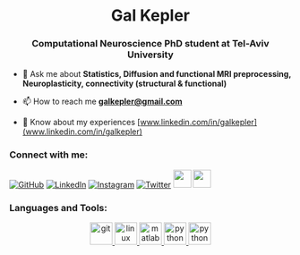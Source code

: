 <h1 align="center">Gal Kepler</h1>
<h3 align="center">Computational Neuroscience PhD student at Tel-Aviv University</h3>

- 💬 Ask me about **Statistics, Diffusion and functional MRI preprocessing, Neuroplasticity, connectivity (structural & functional)**

- 📫 How to reach me **galkepler@gmail.com**

- 📄 Know about my experiences [www.linkedin.com/in/galkepler](www.linkedin.com/in/galkepler)

<h3>Connect with me:</h3>

[![GitHub](icons/github.png)](https://github.com/galkepler)
[![LinkedIn](icons/linkedin.png)](https://linkedin.com/in/galkepler)
[![Instagram](icons/instagram.png)](https://www.instagram.com/galkepler)
[![Twitter](icons/twitter.png)](https://twitter.com/galkepler)
<a href="https://fb.com/galkepler" target="_blank"><img src="icons/facebook.png" width="32" height="32" /></a>
<a href="mailto:galkepler@gmail.com" target="_blank"><img src="icons/gmail.png" width="32" height="32" /></a>

<h3 >Languages and Tools:</h3>

<div align="center"><a href="https://git-scm.com/" target="_blank"> <img src="icons/git.png" alt="git" width="40" height="40"/> </a> <a href="https://www.linux.org/" target="_blank"> <img src="icons/ubuntu.png" alt="linux" width="40" height="40"/> </a> <a href="https://www.mathworks.com/" target="_blank"> <img src="icons/matlab.png" alt="matlab" width="40" height="40"/> </a> <a href="https://www.python.org" target="_blank"> <img src="icons/python.png" alt="python" width="40" height="40"/> </a> <a href="https://code.visualstudio.com/" target="_blank"> <img src="icons/vscode.png" alt="python" width="40" height="40"/> </a> </p>

